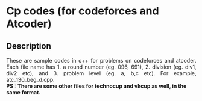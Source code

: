 # Cp codes (for codeforces and Atcoder)
## Description
<div style = "text-align: justify">These are sample codes in c++ for problems on codeforces and atcoder. Each file name has 1. a round number (eg. 096, 691), 2. division (eg. div1, div2 etc), and 3. problem level (eg. a, b,c etc). For example, atc_130_beg_d.cpp.</div>
<b>PS : There are some other files for technocup and vkcup as well, in the same format.</b>

